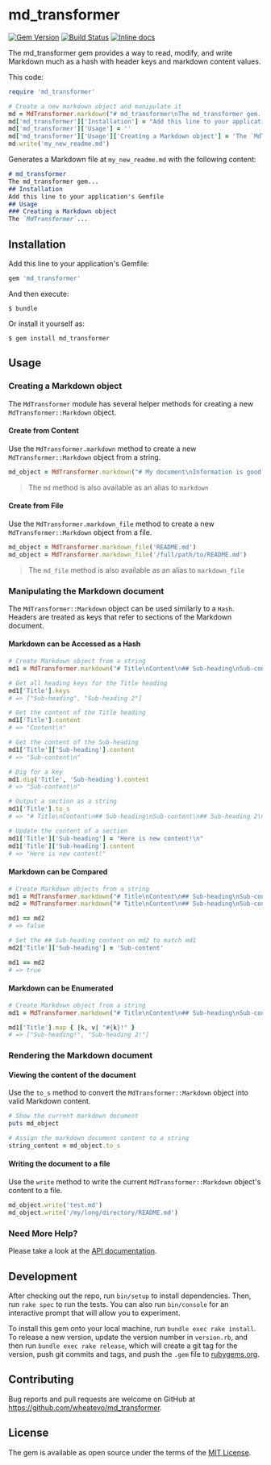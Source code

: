 # md_transformer

[![Gem Version](https://badge.fury.io/rb/md_transformer.svg)](https://badge.fury.io/rb/md_transformer) [![Build Status](https://travis-ci.com/wheatevo/md_transformer.svg?branch=master)](https://travis-ci.com/wheatevo/md_transformer) [![Inline docs](http://inch-ci.org/github/wheatevo/md_transformer.svg?branch=master)](http://inch-ci.org/github/wheatevo/md_transformer)

The md_transformer gem provides a way to read, modify, and write Markdown much as a hash with header keys and markdown content values.

This code:
```ruby
require 'md_transformer'

# Create a new markdown object and manipulate it
md = MdTransformer.markdown("# md_transformer\nThe md_transformer gem...\n")
md['md_transformer']['Installation'] = "Add this line to your application's Gemfile"
md['md_transformer']['Usage'] = ''
md['md_transformer']['Usage']['Creating a Markdown object'] = 'The `MdTransformer`...'
md.write('my_new_readme.md')
```

Generates a Markdown file at `my_new_readme.md` with the following content:
```md
# md_transformer
The md_transformer gem...
## Installation
Add this line to your application's Gemfile
## Usage
### Creating a Markdown object
The `MdTransformer`...
```

## Installation

Add this line to your application's Gemfile:

```ruby
gem 'md_transformer'
```

And then execute:

    $ bundle

Or install it yourself as:

    $ gem install md_transformer

## Usage

### Creating a Markdown object
The `MdTransformer` module has several helper methods for creating a new `MdTransformer::Markdown` object.

#### Create from Content
Use the `MdTransformer.markdown` method to create a new `MdTransformer::Markdown` object from a string.
```ruby
md_object = MdTransformer.markdown("# My document\nInformation is good.\n\n## More information\n> Detailed data\n")
```

> The `md` method is also available as an alias to `markdown`

#### Create from File
Use the `MdTransformer.markdown_file` method to create a new `MdTransformer::Markdown` object from a file.
```ruby
md_object = MdTransformer.markdown_file('README.md')
md_object = MdTransformer.markdown_file('/full/path/to/README.md')
```
> The `md_file` method is also available as an alias to `markdown_file`

### Manipulating the Markdown document
The `MdTransformer::Markdown` object can be used similarly to a `Hash`. Headers are treated as keys that refer to sections of the Markdown document.

#### Markdown can be Accessed as a Hash
```ruby
# Create Markdown object from a string
md1 = MdTransformer.markdown("# Title\nContent\n## Sub-heading\nSub-content\n## Sub-heading 2\nMore content\n")

# Get all heading keys for the Title heading
md1['Title'].keys
# => ["Sub-heading", "Sub-heading 2"]

# Get the content of the Title heading
md1['Title'].content
# => "Content\n"

# Get the content of the Sub-heading
md1['Title']['Sub-heading'].content
# => "Sub-content\n"

# Dig for a key
md1.dig('Title', 'Sub-heading').content
# => "Sub-content\n"

# Output a section as a string
md1['Title'].to_s
# => "# Title\nContent\n## Sub-heading\nSub-content\n## Sub-heading 2\nMore content\n"

# Update the content of a section
md1['Title']['Sub-heading'] = "Here is new content!\n"
md1['Title']['Sub-heading'].content
# => "Here is new content!"
```

#### Markdown can be Compared
```ruby
# Create Markdown objects from a string
md1 = MdTransformer.markdown("# Title\nContent\n## Sub-heading\nSub-content\n")
md2 = MdTransformer.markdown("# Title\nContent\n## Sub-heading\nSub-content 2\n")

md1 == md2
# => false

# Set the ## Sub-heading content on md2 to match md1
md2['Title']['Sub-heading'] = 'Sub-content'

md1 == md2
# => true
```

#### Markdown can be Enumerated
```ruby
# Create Markdown object from a string
md1 = MdTransformer.markdown("# Title\nContent\n## Sub-heading\nSub-content\n## Sub-heading 2\nMore content\n")

md1['Title'].map { |k, v| "#{k}!" }
# => ["Sub-heading!", "Sub-heading 2!"]
```

### Rendering the Markdown document

#### Viewing the content of the document
Use the `to_s` method to convert the `MdTransformer::Markdown` object into valid Markdown content.
```ruby
# Show the current markdown document
puts md_object

# Assign the markdown document content to a string
string_content = md_object.to_s
```

#### Writing the document to a file
Use the `write` method to write the current `MdTransformer::Markdown` object's content to a file.
```ruby
md_object.write('test.md')
md_object.write('/my/long/directory/README.md')
```

### Need More Help?
Please take a look at the [API documentation](https://www.rubydoc.info/github/wheatevo/md_transformer/master).

## Development

After checking out the repo, run `bin/setup` to install dependencies. Then, run `rake spec` to run the tests. You can also run `bin/console` for an interactive prompt that will allow you to experiment.

To install this gem onto your local machine, run `bundle exec rake install`. To release a new version, update the version number in `version.rb`, and then run `bundle exec rake release`, which will create a git tag for the version, push git commits and tags, and push the `.gem` file to [rubygems.org](https://rubygems.org).

## Contributing

Bug reports and pull requests are welcome on GitHub at https://github.com/wheatevo/md_transformer.

## License

The gem is available as open source under the terms of the [MIT License](https://opensource.org/licenses/MIT).
